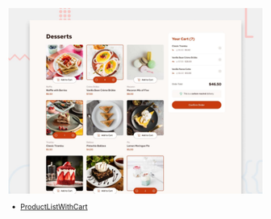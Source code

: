 
![Design preview for the Product list with cart coding challenge](./preview.jpg)

- [ProductListWithCart](https://vercel.com/)
